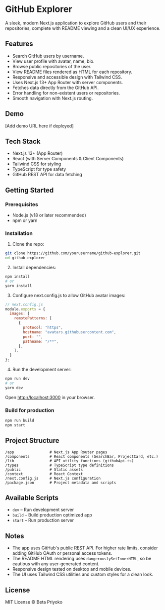 # GitHub Explorer

A sleek, modern Next.js application to explore GitHub users and their repositories, complete with README viewing and a clean UI/UX experience.

## Features

* Search GitHub users by username.
* View user profile with avatar, name, bio.
* Browse public repositories of the user.
* View README files rendered as HTML for each repository.
* Responsive and accessible design with Tailwind CSS.
* Uses Next.js 13+ App Router with server components.
* Fetches data directly from the GitHub API.
* Error handling for non-existent users or repositories.
* Smooth navigation with Next.js routing.

## Demo

\[Add demo URL here if deployed]

## Tech Stack

* Next.js 13+ (App Router)
* React (with Server Components & Client Components)
* Tailwind CSS for styling
* TypeScript for type safety
* GitHub REST API for data fetching

## Getting Started

### Prerequisites

* Node.js (v18 or later recommended)
* npm or yarn

### Installation

1. Clone the repo:

```bash
git clone https://github.com/yourusername/github-explorer.git
cd github-explorer
```

2. Install dependencies:

```bash
npm install
# or
yarn install
```

3. Configure next.config.js to allow GitHub avatar images:

```js
// next.config.js
module.exports = {
  images: {
    remotePatterns: [
      {
        protocol: "https",
        hostname: "avatars.githubusercontent.com",
        port: "",
        pathname: "/**",
      },
    ],
  }
};
```

4. Run the development server:

```bash
npm run dev
# or
yarn dev
```

Open [http://localhost:3000](http://localhost:3000) in your browser.

### Build for production

```bash
npm run build
npm start
```

## Project Structure

```
/app                # Next.js App Router pages
/components         # React components (SearchBar, ProjectCard, etc.)
/lib                # API utility functions (githubApi.ts)
/types              # TypeScript type definitions
/public             # Static assets
/context            # React Context
/next.config.js     # Next.js configuration
/package.json       # Project metadata and scripts
```

## Available Scripts

* `dev` – Run development server
* `build` – Build production optimized app
* `start` – Run production server

## Notes

* The app uses GitHub's public REST API. For higher rate limits, consider adding GitHub OAuth or personal access tokens.
* The README HTML rendering uses `dangerouslySetInnerHTML`, so be cautious with any user-generated content.
* Responsive design tested on desktop and mobile devices.
* The UI uses Tailwind CSS utilities and custom styles for a clean look.

## License

MIT License © Beta Priyoko
